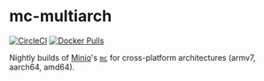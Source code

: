 # mc-multiarch

[![CircleCI][circleci]][circleci-link] [![Docker Pulls][shields]][docker]

Nightly builds of [Minio][minio]'s [`mc`][github] for cross-platform
architectures (armv7, aarch64, amd64).

[circleci]: https://circleci.com/gh/jessestuart/mc-multiarch.svg?style=shield
[circleci-link]: https://circleci.com/gh/jessestuart/mc-multiarch
[docker]: https://hub.docker.com/r/jessestuart/mc/
[github]: https://github.com/minio/mc
[minio]: https://minio.io
[shields]: https://img.shields.io/docker/pulls/jessestuart/mc.svg
